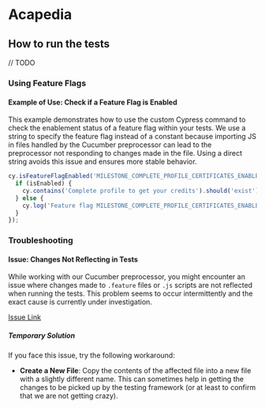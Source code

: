 # Acapedia

## How to run the tests

// TODO

### Using Feature Flags

#### Example of Use: Check if a Feature Flag is Enabled

This example demonstrates how to use the custom Cypress command to check the enablement status of a feature flag within your tests. We use a string to specify the feature flag instead of a constant because importing JS in files handled by the Cucumber preprocessor can lead to the preprocessor not responding to changes made in the file. Using a direct string avoids this issue and ensures more stable behavior.

```javascript
cy.isFeatureFlagEnabled('MILESTONE_COMPLETE_PROFILE_CERTIFICATES_ENABLED').then((isEnabled) => {
  if (isEnabled) {
    cy.contains('Complete profile to get your credits').should('exist');
  } else {
    cy.log('Feature flag MILESTONE_COMPLETE_PROFILE_CERTIFICATES_ENABLED is disabled, skipping assertion');
  }
});
```

### Troubleshooting

#### Issue: Changes Not Reflecting in Tests

While working with our Cucumber preprocessor, you might encounter an issue where changes made to `.feature` files or `.js` scripts are not reflected when running the tests. This problem seems to occur intermittently and the exact cause is currently under investigation.

[Issue Link](https://github.com/cypress-io/cypress/issues/19423)

##### Temporary Solution

If you face this issue, try the following workaround:

- **Create a New File**: Copy the contents of the affected file into a new file with a slightly different name. This can sometimes help in getting the changes to be picked up by the testing framework (or at least to confirm that we are not getting crazy).
